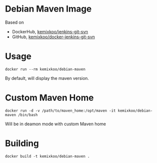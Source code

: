 # Debian Maven Image

Based on 
- DockerHub, [kemixkoo/jenkins-git-svn](https://hub.docker.com/r/kemixkoo/jenkins-git-svn/) 
- GitHub, [kemixkoo/docker-jenkins-git-svn](https://github.com/kemixkoo/docker-jenkins-git-svn)


# Usage

```
docker run --rm kemixkoo/debian-maven
```
By default, will display the maven version.


# Custom Maven Home

```
docker run -d -v /path/to/maven_home:/opt/maven -it kemixkoo/debian-maven /bin/bash
```
Will be in deamon mode with custom Maven home


# Building

```
docker build -t kemixkoo/debian-maven .
```
